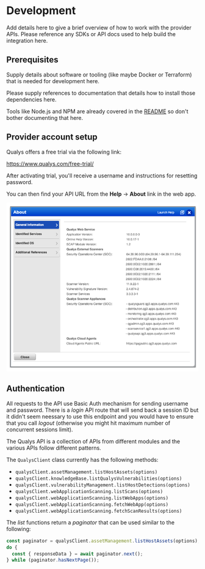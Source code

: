 # Development

Add details here to give a brief overview of how to work with the provider APIs.
Please reference any SDKs or API docs used to help build the integration here.

## Prerequisites

Supply details about software or tooling (like maybe Docker or Terraform) that
is needed for development here.

Please supply references to documentation that details how to install those
dependencies here.

Tools like Node.js and NPM are already covered in the [README](../README.md) so
don't bother documenting that here.

## Provider account setup

Qualys offers a free trial via the following link:

<https://www.qualys.com/free-trial/>

After activating trial, you'll receive a username and instructions for resetting
password.

You can then find your API URL from the **Help** -> **About** link in the web
app.

![API URL from About Page](./images/qualys-help-about-api-url.png)

## Authentication

All requests to the API use Basic Auth mechanism for sending username and
password. There is a _login_ API route that will send back a session ID but it
didn't seem neessary to use this endpoint and you would have to ensure that you
call _logout_ (otherwise you might hit maximum number of concurrent sessions
limit).

The Qualys API is a collection of APIs from different modules and the various
APIs follow different patterns.

The `QualysClient` class currently has the following methods:

- `qualysClient.assetManagement.listHostAssets(options)`
- `qualysClient.knowledgeBase.listQualysVulnerabilities(options)`
- `qualysClient.vulnerabilityManagement.listHostDetections(options)`
- `qualysClient.webApplicationScanning.listScans(options)`
- `qualysClient.webApplicationScanning.listWebApps(options)`
- `qualysClient.webApplicationScanning.fetchWebApp(options)`
- `qualysClient.webApplicationScanning.fetchScanResults(options)`

The _list_ functions return a _paginator_ that can be used similar to the
following:

```typescript
const paginator = qualysClient.assetManagement.listHostAssets(options);
do {
  const { responseData } = await paginator.next();
} while (paginator.hasNextPage());
```
